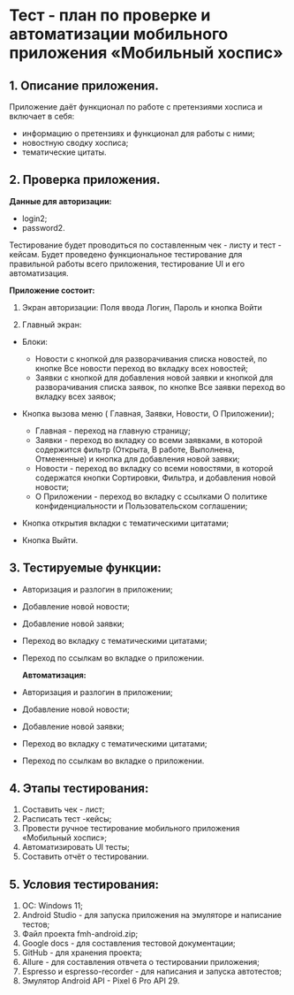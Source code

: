# **Тест - план по проверке и автоматизации мобильного приложения «Мобильный хоспис»**

## 1. Описание приложения.
 Приложение даёт функционал по работе с претензиями хосписа и включает в себя:
* информацию о претензиях и функционал для работы с ними;
* новостную сводку хосписа;
* тематические цитаты.


## 2. Проверка приложения.
**Данные для авторизации:**
* login2;
* password2.


Тестирование будет проводиться по составленным чек - листу и тест - кейсам. Будет проведено функциональное тестирование для правильной работы всего приложения, тестирование UI и его автоматизация.

**Приложение состоит:**

1. Экран авторизации:
   Поля ввода Логин, Пароль и кнопка Войти

1. Главный экран:
   
* Блоки:
   * Новости с кнопкой для разворачивания списка новостей, по кнопке Все новости переход во вкладку всех новостей;
   * Заявки с кнопкой для добавления новой заявки и кнопкой для разворачивания списка заявок, по кнопке Все заявки переход во вкладку всех заявок;
* Кнопка вызова меню ( Главная, Заявки, Новости, О Приложении);
   * Главная - переход на главную страницу;
   * Заявки - переход во вкладку со всеми заявками, в которой содержится фильтр (Открыта, В работе, Выполнена, Отмененные) и кнопка для добавления новой заявки;
   * Новости - переход во вкладку со всеми новостями, в которой содержатся кнопки Сортировки, Фильтра, и добавления новой новости;
   * О Приложении - переход во вкладку с ссылками О политике конфиденциальности и Пользовательском соглашении;

* Кнопка открытия вкладки с тематическими цитатами;
* Кнопка Выйти.



## 3. Тестируемые функции:
* Авторизация и разлогин в приложении;
* Добавление новой новости;
* Добавление новой заявки;
* Переход во вкладку с тематическими цитатами;
* Переход по ссылкам во вкладке о приложении.

  **Автоматизация:**
* Авторизация и разлогин в приложении;
* Добавление новой новости;
* Добавление новой заявки;
* Переход во вкладку с тематическими цитатами;
* Переход по ссылкам во вкладке о приложении.
  


## 4. Этапы тестирования:
1. Составить чек - лист;
1. Расписать тест -кейсы;
1. Провести ручное тестирование мобильного приложения «Мобильный хоспис»;
1. Автоматизировать UI тесты;
1. Составить отчёт о тестировании.


## 5. Условия тестирования:
   1. ОС: Windows 11;
   1. Android Studio - для запуска приложения на эмуляторе и написание тестов;
   1. Файл проекта fmh-android.zip;
   1. Google docs - для составления тестовой документации;
   1. GitHub - для хранения проекта;
   1. Allure - для составления отвчета о тестировании приложения;
   1. Espresso и espresso-recorder - для написания и запуска автотестов;
   1. Эмулятор Android API - Pixel 6 Pro API 29.






